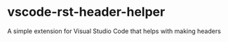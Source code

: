 # vscode-rst-header-helper
A simple extension for Visual Studio Code that helps with making headers
